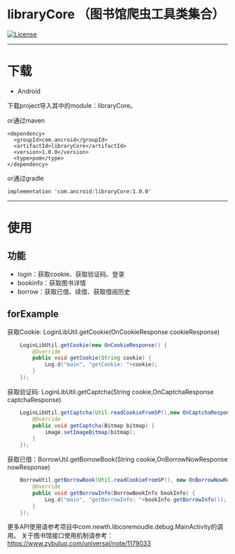 # libraryCore （图书馆爬虫工具类集合）
[![License](https://img.shields.io/badge/license-Apache%202-green.svg)](https://www.apache.org/licenses/LICENSE-2.0)

---

# 下载

 - Android

下载project导入其中的module：libraryCore。

or通过maven

    <dependency>
      <groupId>com.ancroid</groupId>
      <artifactId>libraryCore</artifactId>
      <version>1.0.0</version>
      <type>pom</type>
    </dependency>

or通过gradle

    implementation 'com.ancroid:libraryCore:1.0.0'

---

# 使用
## 功能

 - login：获取cookie、获取验证码、登录
 - bookinfo：获取图书详情
 - borrow：获取已借、续借、获取借阅历史

## forExample

获取Cookie: LoginLibUtil.getCookie(OnCookieResponse cookieResponse)
``` java
    LoginLibUtil.getCookie(new OnCookieResponse() {
        @Override
        public void getCookie(String cookie) {
            Log.d("main", "getCookie: "+cookie);
        }
    });
```
获取验证码: LoginLibUtil.getCaptcha(String cookie,OnCaptchaResponse captchaResponse)
``` java
    LoginLibUtil.getCaptcha(Util.readCookieFromSP(),new OnCaptchaResponse() {
        @Override
        public void getCaptcha(Bitmap bitmap) {
            image.setImageBitmap(bitmap);
        }
    });
```

获取已借：BorrowUtil.getBorrowBook(String cookie,OnBorrowNowResponse nowResponse)

``` java
    BorrowUtil.getBorrowBook(Util.readCookieFromSP(), new OnBorrowNowResponse() {
        @Override
        public void getBorrowInfo(BorrowBookInfo bookInfo) {
            Log.d("main", "getBorrowInfo: "+bookInfo.getBorrowInfo());
        }
    });
```

更多API使用请参考项目中com.newth.libcoremoudle.debug.MainActivity的调用。
关于图书馆接口使用机制请参考：https://www.zybuluo.com/universal/note/1179033
